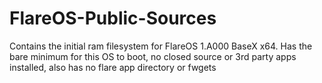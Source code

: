 # FlareOS-Public-Sources
Contains the initial ram filesystem for FlareOS 1.A000 BaseX x64. Has the bare minimum for this OS to boot, no closed source or 3rd party apps installed, also has no flare app directory or fwgets
